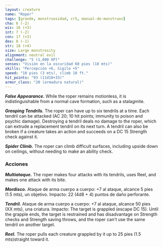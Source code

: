```yaml
---
layout: creature
name: "Roper"
tags: [grande, monstruosidad, cr5, manual-de-monstruos]
cha: 6 (-2)
wis: 16 (+3)
int: 7 (-2)
con: 17 (+3)
dex: 8 (-1)
str: 18 (+4)
size: Large monstrosity
alignment: neutral evil
challenge: "5 (1,800 XP)"
senses: "Visión en la oscuridad 60 pies (18 mts)"
skills: "Percepción +6, Sigilo +5"
speed: "10 pies (3 mts), climb 10 ft."
hit_points: "93 (11d10+33)"
armor_class: "20 (armadura natural)"
---
```


***False Appearance.*** While the roper remains motionless, it is indistinguishable from a normal cave formation, such as a stalagmite.

***Grasping Tendrils.*** The roper can have up to six tendrils at a time. Each tendril can be attacked (AC 20; 10 hit points; immunity to poison and psychic damage). Destroying a tendril deals no damage to the roper, which can extrude a replacement tendril on its next turn. A tendril can also be broken if a creature takes an action and succeeds on a DC 15 Strength check against it.

***Spider Climb.*** The roper can climb difficult surfaces, including upside down on ceilings, without needing to make an ability check.

### Acciones

***Multiataque.*** The roper makes four attacks with its tendrils, uses Reel, and makes one attack with its bite.

***Mordisco.*** Ataque de arma cuerpo a cuerpo: +7 al ataque, alcance 5 pies (1.5 mts), un objetivo. Impacto: 22 (4d8 + 4) puntos de daño perforante.

***Tendril.*** Ataque de arma cuerpo a cuerpo: +7 al ataque, alcance 50 pies (XX mts), una criatura. Impacto: The target is grappled (escape DC 15). Until the grapple ends, the target is restrained and has disadvantage on Strength checks and Strength saving throws, and the roper can't use the same tendril on another target.

***Reel.*** The roper pulls each creature grappled by it up to 25 pies (1.5 mts)straight toward it.